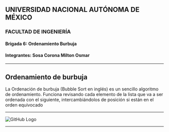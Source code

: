 ## UNIVERSIDAD NACIONAL AUTÓNOMA DE MÉXICO

### FACULTAD DE INGENIERÍA

#### Brigada 6: Ordenamiento Burbuja

#### Integrantes: Sosa Corona Milton Osmar



---

## Ordenamiento de burbuja

La Ordenación de burbuja (Bubble Sort en inglés) es un sencillo algoritmo de ordenamiento. 
Funciona revisando cada elemento de la lista que va a ser ordenada con el siguiente, 
intercambiándolos de posición si están en el orden equivocado

---

![GitHub Logo](/descargas/burbuja1.gif)

---

